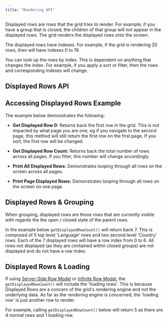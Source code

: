```yaml
---
title: "Rendering API"
---
```


Displayed rows are rows that the grid tries to render. For example, if you have a group that is closed, the children of that group will not appear in the displayed rows. The grid renders the displayed rows onto the screen.

The displayed rows have indexes. For example, if the grid is rendering 20 rows, then will have indexes 0 to 19.

You can look up the rows by index. This is dependent on anything that changes the index. For example, if you apply a sort or filter, then the rows and corresponding indexes will change.

## Displayed Rows API

<api-documentation source='grid-api/api.json' section="displayedRows"></api-documentation>

## Accessing Displayed Rows Example

The example below demonstrates the following:

- **Get Displayed Row 0:** Returns back the first row in the grid. This is not impacted by what page you are one, eg if you navigate to the second page, this method will still return the first row on the first page. If you sort, the first row will be changed.

- **Get Displayed Row Count:** Returns back the total number of rows across all pages. If you filter, this number will change accordingly.

- **Print All Displayed Rows:** Demonstrates looping through all rows on the screen across all pages.

- **Print Page Displayed Rows:** Demonstrates looping through all rows on the screen on one page.

<grid-example title='Get Displayed Row' name='get-displayed-row' type='generated'></grid-example>

## Displayed Rows & Grouping

When grouping, displayed rows are those rows that are currently visible with regards the the open / closed state of the parent rows.

In the example below `getDisplayedRowCount()` will return back 7. This is composed of 5 top level 'Language' rows and two second level 'Country' rows. Each of the 7 displayed rows will have a row index from 0 to 6. All rows not displayed (as they are contained within closed groups) are not displayed and do not have a row index.

<image-caption src="rendering-api/resources/rowGroups.png" alt="Row Groups" width="40rem" centered="true"></image-caption>

## Displayed Rows & Loading


If using [Server-Side Row Model](../server-side-model/) or [Infinite Row Model](../infinite-scrolling/), the `getDisplayedRowCount()` will include the 'loading rows'. This is because Displayed Rows are a concern of the grid's rendering engine and not the underlying data. As far as the rendering engine is concerned, the 'loading row' is just another row to render.

For example, calling `getDisplayedRowCount()` below will return 5 as there are 4 normal rows and 1 loading row.

<image-caption src="rendering-api/resources/serverSideLoading.png" alt="Server Side Loading" width="38rem" centered="true"></image-caption>

